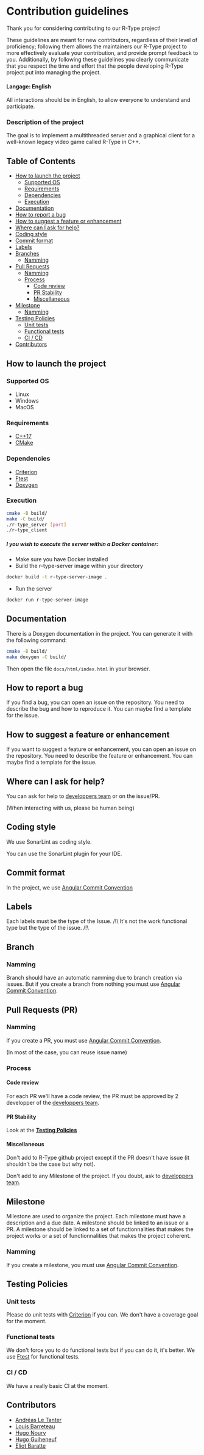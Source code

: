 # Contribution guidelines

Thank you for considering contributing to our R-Type project!

These guidelines are meant for new contributors, regardless of their level of proficiency; following them allows the maintainers our R-Type project to more effectively evaluate your contribution, and provide prompt feedback to you. Additionally, by following these guidelines you clearly communicate that you respect the time and effort that the people developing R-Type project put into managing the project.

#### Langage: English

All interactions should be in English, to allow everyone to understand and participate.

### Description of the project

The goal is to implement a multithreaded server and a graphical client for a well-known legacy video game
called R-Type in C++.

## Table of Contents

- [How to launch the project](#how-to-launch-the-project)
  - [Supported OS](#supported-os)
  - [Requirements](#requirements)
  - [Dependencies](#dependencies)
  - [Execution](#execution)
- [Documentation](#documentation)
- [How to report a bug](#how-to-report-a-bug)
- [How to suggest a feature or enhancement](#how-to-suggest-a-feature-or-enhancement)
- [Where can I ask for help?](#where-can-i-ask-for-help)
- [Coding style](#coding-style)
- [Commit format](#commit-format)
- [Labels](#labels)
- [Branches](#branches)
  - [Namming](#branches-namming)
- [Pull Requests](#pull-requests)
  - [Namming](#pull-requests-namming)
  - [Process](#pull-requests-process)
    - [Code review](#pull-requests-process-code-review)
    - [PR Stability](#pull-requests-process-PR-stability)
    - [Miscellaneous](#pull-requests-process-miscellaneous)
- [Milestone](#milestones)
  - [Namming](#milestones-namming)
- [Testing Policies](#testing-policies)
  - [Unit tests](#testing-policies-unit-tests)
  - [Functional tests](#testing-policies-functional-tests)
  - [CI / CD](#testing-policies-CI-CD)
- [Contributors](#contributors)

## How to launch the project

### Supported OS
- Linux
- Windows
- MacOS

### Requirements
- [C++17](https://en.cppreference.com/w/cpp/17)
- [CMake](https://cmake.org/)

### Dependencies

- [Criterion](https://github.com/Snaipe/Criterion)
- [Ftest](https://github.com/Atomot/ftest)
- [Doxygen](https://github.com/doxygen/doxygen)

### Execution

```bash
cmake -B build/
make -C build/
./r-type_server [port]
./r-type_client
```

##### I you wish to execute the server within a Docker container:

- Make sure you have Docker installed
- Build the r-type-server image within your directory
```bash
docker build -t r-type-server-image .
```
- Run the server
```bash
docker run r-type-server-image
```

## Documentation

There is a Doxygen documentation in the project. You can generate it with the following command:

```bash
cmake -B build/
make doxygen -C build/
```
Then open the file `docs/html/index.html` in your browser.

## How to report a bug

If you find a bug, you can open an issue on the repository. You need to describe the bug and how to reproduce it. You can maybe find a template for the issue.

## How to suggest a feature or enhancement

If you want to suggest a feature or enhancement, you can open an issue on the repository. You need to describe the feature or enhancement. You can maybe find a template for the issue.

## Where can I ask for help?

You can ask for help to [developpers team](#Contributors) or on the issue/PR.

(When interacting with us, please be human being)

## Coding style

We use SonarLint as coding style.

You can use the SonarLint plugin for your IDE.

## Commit format

In the project, we use [Angular Commit Convention](https://www.conventionalcommits.org/en/v1.0.0-beta.4/)

## Labels

Each labels must be the type of the Issue.
/!\ It's not the work functional type but the type of the issue. /!\

## Branch

### Namming

Branch should have an automatic namming due to branch creation via issues. But if you create a branch from nothing you must use [Angular Commit Convention](https://www.conventionalcommits.org/en/v1.0.0-beta.4/).

## Pull Requests (PR)

### Namming

If you create a PR, you must use [Angular Commit Convention](https://www.conventionalcommits.org/en/v1.0.0-beta.4/).

(In most of the case, you can reuse issue name)

### Process

#### Code review

For each PR we'll have a code review, the PR must be approved by 2 developper of the [developpers team](#Contributors).

#### PR Stability

Look at the [**Testing Policies**](#testing-policies)

#### Miscellaneous

Don't add to R-Type github project except if the PR doesn't have issue (it shouldn't be the case but why not).

Don't add to any Milestone of the project. If you doubt, ask to [developpers team](#Contributors).

## Milestone

Milestone are used to organize the project. Each milestone must have a description and a due date. A milestone should be linked to an issue or a PR. A milestone should be linked to a set of functionnalities that makes the project works or a set of functionnalities that makes the project coherent.

### Namming

If you create a milestone, you must use [Angular Commit Convention](https://www.conventionalcommits.org/en/v1.0.0-beta.4/).

## Testing Policies

### Unit tests

Please do unit tests with [Criterion](https://github.com/Snaipe/Criterion) if you can. We don't have a coverage goal for the moment.

### Functional tests

We don't force you to do functional tests but if you can do it, it's better. We use [Ftest](https://github.com/Atomot/ftest) for functional tests.

### CI / CD

We have a really basic CI at the moment.

## Contributors

 - [Andréas Le Tanter](https://github.com/AndreasLETANTER)
 - [Louis Barreteau](https://github.com/lbarreteau)
 - [Hugo Noury](https://github.com/HugoN1)
 - [Hugo Guiheneuf](https://github.com/Hugoguiheneuf)
 - [Eliot Baratte](https://github.com/eliotbaratte)
